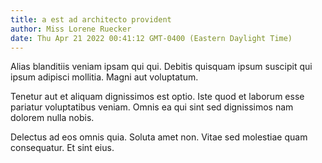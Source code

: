 ```yaml
---
title: a est ad architecto provident
author: Miss Lorene Ruecker
date: Thu Apr 21 2022 00:41:12 GMT-0400 (Eastern Daylight Time)
---
```

Alias blanditiis veniam ipsam qui qui. Debitis quisquam ipsum suscipit qui ipsum adipisci mollitia. Magni aut voluptatum.

 Tenetur aut et aliquam dignissimos est optio. Iste quod et laborum esse pariatur voluptatibus veniam. Omnis ea qui sint sed dignissimos nam dolorem nulla nobis.

 Delectus ad eos omnis quia. Soluta amet non. Vitae sed molestiae quam consequatur. Et sint eius.